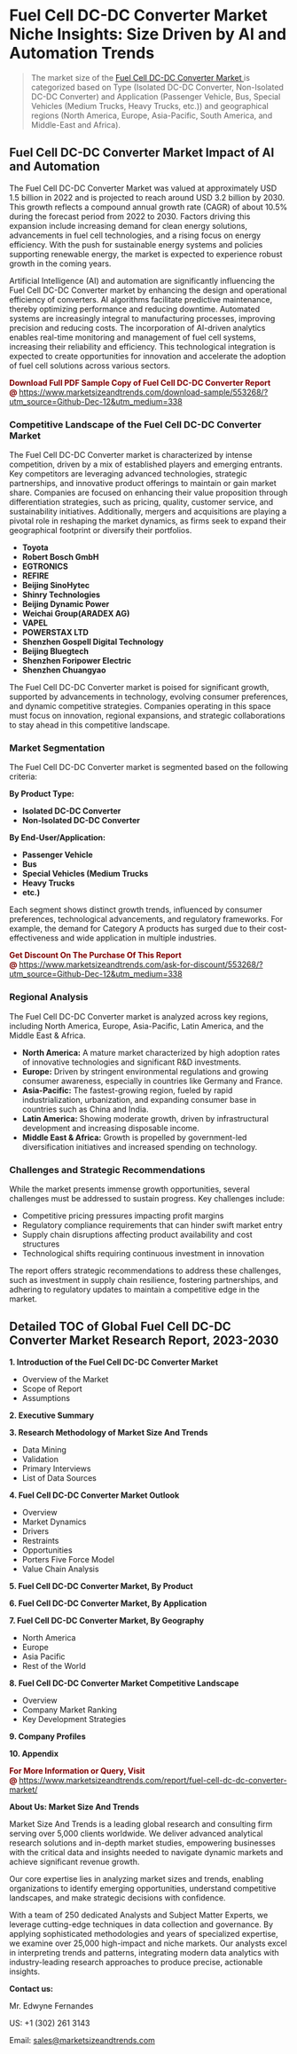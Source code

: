<H1>Fuel Cell DC-DC Converter Market Niche Insights: Size Driven by AI and Automation Trends</H1><blockquote><p>The market size of the <a href="https://www.marketsizeandtrends.com/download-sample/553268/?utm_source=Github-Dec-12&amp;utm_medium=338" target="_blank">Fuel Cell DC-DC Converter Market </a>is categorized based on Type (Isolated DC-DC Converter, Non-Isolated DC-DC Converter) and Application (Passenger Vehicle, Bus, Special Vehicles (Medium Trucks, Heavy Trucks, etc.)) and geographical regions (North America, Europe, Asia-Pacific, South America, and Middle-East and Africa).</p></blockquote><p><h2>Fuel Cell DC-DC Converter Market Impact of AI and Automation</h2><p>The Fuel Cell DC-DC Converter Market was valued at approximately USD 1.5 billion in 2022 and is projected to reach around USD 3.2 billion by 2030. This growth reflects a compound annual growth rate (CAGR) of about 10.5% during the forecast period from 2022 to 2030. Factors driving this expansion include increasing demand for clean energy solutions, advancements in fuel cell technologies, and a rising focus on energy efficiency. With the push for sustainable energy systems and policies supporting renewable energy, the market is expected to experience robust growth in the coming years.</p><p>Artificial Intelligence (AI) and automation are significantly influencing the Fuel Cell DC-DC Converter market by enhancing the design and operational efficiency of converters. AI algorithms facilitate predictive maintenance, thereby optimizing performance and reducing downtime. Automated systems are increasingly integral to manufacturing processes, improving precision and reducing costs. The incorporation of AI-driven analytics enables real-time monitoring and management of fuel cell systems, increasing their reliability and efficiency. This technological integration is expected to create opportunities for innovation and accelerate the adoption of fuel cell solutions across various sectors.</p></p><p><strong><span style="color: #800000;">Download Full PDF Sample Copy of Fuel Cell DC-DC Converter Report @</span>&nbsp;</strong><a href="https://www.marketsizeandtrends.com/download-sample/553268/?utm_source=Github-Dec-12&amp;utm_medium=338">https://www.marketsizeandtrends.com/download-sample/553268/?utm_source=Github-Dec-12&amp;utm_medium=338</a></p><h3>Competitive Landscape of the Fuel Cell DC-DC Converter Market</h3><p>The Fuel Cell DC-DC Converter market is characterized by intense competition, driven by a mix of established players and emerging entrants. Key competitors are leveraging advanced technologies, strategic partnerships, and innovative product offerings to maintain or gain market share. Companies are focused on enhancing their value proposition through differentiation strategies, such as pricing, quality, customer service, and sustainability initiatives. Additionally, mergers and acquisitions are playing a pivotal role in reshaping the market dynamics, as firms seek to expand their geographical footprint or diversify their portfolios.</p><p><strong><p><ul><li>Toyota </li><li> Robert Bosch GmbH </li><li> EGTRONICS </li><li> REFIRE </li><li> Beijing SinoHytec </li><li> Shinry Technologies </li><li> Beijing Dynamic Power </li><li> Weichai Group(ARADEX AG) </li><li> VAPEL </li><li> POWERSTAX LTD </li><li> Shenzhen Gospell Digital Technology </li><li> Beijing Bluegtech </li><li> Shenzhen Foripower Electric </li><li> Shenzhen Chuangyao</p></li></ul></p></strong></p><p>The Fuel Cell DC-DC Converter market is poised for significant growth, supported by advancements in technology, evolving consumer preferences, and dynamic competitive strategies. Companies operating in this space must focus on innovation, regional expansions, and strategic collaborations to stay ahead in this competitive landscape.</p><h3>Market Segmentation</h3><p>The Fuel Cell DC-DC Converter market is segmented based on the following criteria:</p><p><strong>By Product Type:</strong></p><p><strong><p><ul><li>Isolated DC-DC Converter </li><li> Non-Isolated DC-DC Converter</p></li></ul></p></strong></p><p><strong>By End-User/Application:</strong></p><p><strong><p><ul><li>Passenger Vehicle </li><li> Bus </li><li> Special Vehicles (Medium Trucks </li><li> Heavy Trucks </li><li> etc.)</p></li></ul></p></strong></p><p>Each segment shows distinct growth trends, influenced by consumer preferences, technological advancements, and regulatory frameworks. For example, the demand for Category A products has surged due to their cost-effectiveness and wide application in multiple industries.</p><p><strong><span style="color: #800000;">Get Discount On The Purchase Of This Report @&nbsp;</span></strong><a href="https://www.marketsizeandtrends.com/ask-for-discount/553268/?utm_source=Github-Dec-12&amp;utm_medium=338">https://www.marketsizeandtrends.com/ask-for-discount/553268/?utm_source=Github-Dec-12&amp;utm_medium=338</a></p><h3>Regional Analysis</h3><p>The Fuel Cell DC-DC Converter market is analyzed across key regions, including North America, Europe, Asia-Pacific, Latin America, and the Middle East &amp; Africa.</p><ul><li><strong>North America:</strong> A mature market characterized by high adoption rates of innovative technologies and significant R&amp;D investments.</li><li><strong>Europe:</strong> Driven by stringent environmental regulations and growing consumer awareness, especially in countries like Germany and France.</li><li><strong>Asia-Pacific:</strong> The fastest-growing region, fueled by rapid industrialization, urbanization, and expanding consumer base in countries such as China and India.</li><li><strong>Latin America:</strong> Showing moderate growth, driven by infrastructural development and increasing disposable income.</li><li><strong>Middle East &amp; Africa:</strong> Growth is propelled by government-led diversification initiatives and increased spending on technology.</li></ul><h3>Challenges and Strategic Recommendations</h3><p>While the market presents immense growth opportunities, several challenges must be addressed to sustain progress. Key challenges include:</p><ul><li>Competitive pricing pressures impacting profit margins</li><li>Regulatory compliance requirements that can hinder swift market entry</li><li>Supply chain disruptions affecting product availability and cost structures</li><li>Technological shifts requiring continuous investment in innovation</li></ul><p>The report offers strategic recommendations to address these challenges, such as investment in supply chain resilience, fostering partnerships, and adhering to regulatory updates to maintain a competitive edge in the market.</p><h2>Detailed TOC of Global Fuel Cell DC-DC Converter Market Research Report, 2023-2030</h2><p><strong>1. Introduction of the Fuel Cell DC-DC Converter Market</strong></p><ul><li>Overview of the Market</li><li>Scope of Report</li><li>Assumptions&nbsp;</li></ul><p><strong>2. Executive Summary</strong></p><p><strong>3. Research Methodology of <strong>Market Size And Trends</strong></strong></p><ul><li>Data Mining</li><li>Validation</li><li>Primary Interviews</li><li>List of Data Sources&nbsp;</li></ul><p><strong>4. Fuel Cell DC-DC Converter Market Outlook</strong></p><ul><li>Overview</li><li>Market Dynamics</li><li>Drivers</li><li>Restraints</li><li>Opportunities</li><li>Porters Five Force Model</li><li>Value Chain Analysis&nbsp;</li></ul><p><strong>5. Fuel Cell DC-DC Converter Market, By Product</strong></p><p><strong>6. Fuel Cell DC-DC Converter Market, By Application</strong></p><p><strong>7. Fuel Cell DC-DC Converter Market, By Geography</strong></p><ul><li>North America</li><li>Europe</li><li>Asia Pacific</li><li>Rest of the World&nbsp;</li></ul><p><strong>8. Fuel Cell DC-DC Converter Market Competitive Landscape</strong></p><ul><li>Overview</li><li>Company Market Ranking</li><li>Key Development Strategies&nbsp;</li></ul><p><strong>9. Company Profiles</strong></p><p><strong>10. Appendix</strong></p><p><strong><span style="color: #800000;">For More Information or Query, Visit @&nbsp;</span></strong><a href="https://www.marketsizeandtrends.com/report/fuel-cell-dc-dc-converter-market/">https://www.marketsizeandtrends.com/report/fuel-cell-dc-dc-converter-market/</a></p><p></p><p><strong>About Us:&nbsp;Market Size And Trends</strong></p><p>Market Size And Trends&nbsp;is a leading global research and consulting firm serving over 5,000 clients worldwide. We deliver advanced analytical research solutions and in-depth market studies, empowering businesses with the critical data and insights needed to navigate dynamic markets and achieve significant revenue growth.</p><p>Our core expertise lies in analyzing market sizes and trends, enabling organizations to identify emerging opportunities, understand competitive landscapes, and make strategic decisions with confidence.</p><p>With a team of 250 dedicated Analysts and Subject Matter Experts, we leverage cutting-edge techniques in data collection and governance. By applying sophisticated methodologies and years of specialized expertise, we examine over 25,000 high-impact and niche markets. Our analysts excel in interpreting trends and patterns, integrating modern data analytics with industry-leading research approaches to produce precise, actionable insights.</p><p><strong>Contact us:</strong></p><p>Mr. Edwyne Fernandes</p><p>US: +1 (302) 261 3143</p><p>Email: <a href="mailto:sales@marketsizeandtrends.com">sales@marketsizeandtrends.com</a>&nbsp;</p>
